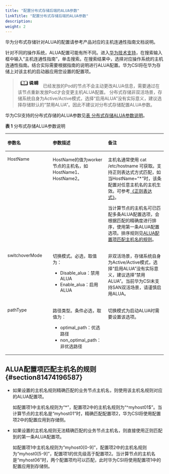 ```yaml
---
title: "配置分布式存储后端的ALUA参数"
linkTitle: "配置分布式存储后端的ALUA参数"
description: 
weight: 2
---
```


华为分布式存储针对ALUA的配置请参考产品对应的主机连通性指南文档说明。

针对不同的操作系统，ALUA配置可能有所不同。进入[华为技术支持](https://support.huawei.com/enterprise/zh/index.html)，在搜索输入框中输入“主机连通性指南”，单击搜索。在搜索结果中，选择对应操作系统的主机连通性指南。结合实际需要根据指南的说明进行ALUA配置。华为CSI将在华为存储上对该主机的启动器应用您设置的配置项。

>![](/public_sys-resources/zh/icon-note.gif) 
>已经发放的Pod的节点不会主动更改ALUA信息，需要通过在该节点重新发放Pod才会变更主机ALUA配置。
>分布式存储非双活场景，存储系统自身为Active/Active模式，选择“启用ALUA”没有实际意义，建议选择存储默认的“禁用ALUA”。因此不建议对分布式存储配置ALUA参数。

华为CSI支持的分布式存储的ALUA参数见[表 分布式存储ALUA参数说明](#table17219165595413)。

**表 1**  分布式存储ALUA参数说明

<a name="table17219165595413"></a>
<table><thead align="left"><tr id="row122207550541"><th class="cellrowborder" valign="top" width="28.57%" id="mcps1.2.4.1.1"><p id="p192208550546"><a name="p192208550546"></a><a name="p192208550546"></a>参数名</p>
</th>
<th class="cellrowborder" valign="top" width="34.870000000000005%" id="mcps1.2.4.1.2"><p id="p12201855175414"><a name="p12201855175414"></a><a name="p12201855175414"></a>参数描述</p>
</th>
<th class="cellrowborder" valign="top" width="36.559999999999995%" id="mcps1.2.4.1.3"><p id="p622075535420"><a name="p622075535420"></a><a name="p622075535420"></a>备注</p>
</th>
</tr>
</thead>
<tbody><tr id="row62201655155419"><td class="cellrowborder" valign="top" width="28.57%" headers="mcps1.2.4.1.1 "><p id="p422025511543"><a name="p422025511543"></a><a name="p422025511543"></a>HostName</p>
</td>
<td class="cellrowborder" valign="top" width="34.870000000000005%" headers="mcps1.2.4.1.2 "><p id="p1522045510541"><a name="p1522045510541"></a><a name="p1522045510541"></a>HostName的值为worker节点的主机名，如HostName1、HostName2。</p>
</td>
<td class="cellrowborder" valign="top" width="36.559999999999995%" headers="mcps1.2.4.1.3 "><p id="p11531172082216"><a name="p11531172082216"></a><a name="p11531172082216"></a>主机名通常使用 cat /etc/hostname 可获取。支持正则表达式方式匹配，如当HostName=“*”时，该条配置对任意主机名的主机生效。可参考<a href="https://zh.wikipedia.org/wiki/正则表达式" target="_blank" rel="noopener noreferrer">《正则表达式》</a>。</p>
<p id="p2531172016224"><a name="p2531172016224"></a><a name="p2531172016224"></a>当计算节点的主机名可已匹配多条ALUA配置选项，会根据匹配的精确度进行排序，使用第一条ALUA配置选项。排序规则见<a href="#section81474196587">ALUA配置项匹配主机名的规则</a>。</p>
</td>
</tr>
<tr id="row1022005517540"><td class="cellrowborder" valign="top" width="28.57%" headers="mcps1.2.4.1.1 "><p id="p142209555544"><a name="p142209555544"></a><a name="p142209555544"></a>switchoverMode</p>
</td>
<td class="cellrowborder" valign="top" width="34.870000000000005%" headers="mcps1.2.4.1.2 "><p id="p422018552546"><a name="p422018552546"></a><a name="p422018552546"></a>切换模式。必选，取值为：</p>
<a name="ul1422015558541"></a><a name="ul1422015558541"></a><ul id="ul1422015558541"><li>Disable_alua：禁用ALUA</li><li>Enable_alua：启用ALUA</li></ul>
</td>
<td class="cellrowborder" valign="top" width="36.559999999999995%" headers="mcps1.2.4.1.3 "><p id="p14575336571"><a name="p14575336571"></a><a name="p14575336571"></a>非双活场景，存储系统自身为Active/Active模式，选择“启用ALUA”没有实际意义，建议选择“禁用ALUA”。当前华为CSI未支持SAN双活场景，请谨慎启用ALUA。</p>
</td>
</tr>
<tr id="row0220155515413"><td class="cellrowborder" valign="top" width="28.57%" headers="mcps1.2.4.1.1 "><p id="p02201255125416"><a name="p02201255125416"></a><a name="p02201255125416"></a>pathType</p>
</td>
<td class="cellrowborder" valign="top" width="34.870000000000005%" headers="mcps1.2.4.1.2 "><p id="p2022011558544"><a name="p2022011558544"></a><a name="p2022011558544"></a>路径类型。条件必选，取值为：</p>
<a name="ul142201655195419"></a><a name="ul142201655195419"></a><ul id="ul142201655195419"><li>optimal_path：优选路径</li><li>non_optimal_path：非优选路径</li></ul>
</td>
<td class="cellrowborder" valign="top" width="36.559999999999995%" headers="mcps1.2.4.1.3 "><p id="p1220455195413"><a name="p1220455195413"></a><a name="p1220455195413"></a>切换模式为启动ALUA时需要设置该选项。</p>
</td>
</tr>
</tbody>
</table>

## ALUA配置项匹配主机名的规则{#section81474196587}

-   如果设置的主机名规则精确匹配的业务节点主机名，则使用该主机名规则对应的ALUA配置项。

    如配置项1中主机名规则为“\*”，配置项2中的主机名规则为“^myhost01$”。当计算节点的主机名是“myhost01”时，精确匹配配置项2，华为CSI将使用配置项2中的配置应用到存储侧。

-   如果设置的主机名规则无法精确匹配的业务节点主机名，则直接使用正则匹配到的第一条ALUA配置项。

    如配置项1中主机名规则为“myhost0\[0-9\]”，配置项2中的主机名规则为“myhost0\[5-9\]”，配置项1的优先级高于配置项2。当计算节点的主机名是“myhost06”时，两个配置项均可以匹配，此时华为CSI将使用配置项1中的配置应用到存储侧。

